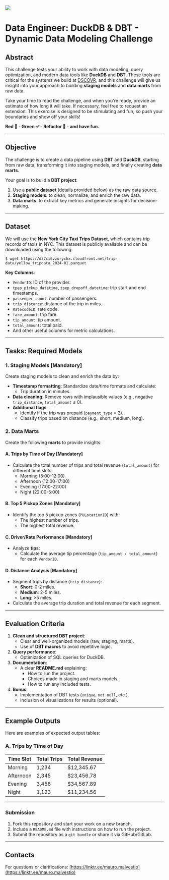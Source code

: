 <img src="https://assets.website-files.com/61a888508b7cccb7485cdac2/61b31d9009792071f950394b_logo_dscovr.svg">

# Data Engineer: DuckDB & DBT - Dynamic Data Modeling Challenge

## Abstract

This challenge tests your ability to work with data modeling, query optimization, and modern data tools like **DuckDB** and **DBT**. These tools are critical for the systems we build at [DSCOVR](https://dscovr.io), and this challenge will give us insight into your approach to building **staging models** and **data marts** from raw data.

Take your time to read the challenge, and when you're ready, provide an estimate of how long it will take. If necessary, feel free to request an extension. This exercise is designed to be stimulating and fun, so push your boundaries and show off your skills!

**Red 🔴 - Green ✅ - Refactor 📝 - and have fun.**

---
## Objective

The challenge is to create a data pipeline using **DBT** and **DuckDB**, starting from raw data, transforming it into staging models, and finally creating **data marts**. 

Your goal is to build a **DBT project**:

1. Use a **public dataset** (details provided below) as the raw data source.
2. **Staging models**: to clean, normalize, and enrich the raw data.
3. **Data marts**: to extract key metrics and generate insights for decision-making.

---

## Dataset

We will use the **New York City Taxi Trips Dataset**, which contains trip records of taxis in NYC. This dataset is publicly available and can be downloaded using the following:

```shell
$ wget https://d37ci6vzurychx.cloudfront.net/trip-data/yellow_tripdata_2024-01.parquet
```

**Key Columns**:
- `VendorID`: ID of the provider.
- `tpep_pickup_datetime`, `tpep_dropoff_datetime`: trip start and end timestamps.
- `passenger_count`: number of passengers.
- `trip_distance`: distance of the trip in miles.
- `RatecodeID`: rate code.
- `fare_amount`: trip fare.
- `tip_amount`: tip amount.
- `total_amount`: total paid.
- And other useful columns for metric calculations.

---

## Tasks: Required Models

### 1. **Staging Models** [Mandatory]
Create staging models to clean and enrich the data by:
- **Timestamp formatting**: Standardize date/time formats and calculate:
  - Trip duration in minutes.
- **Data cleaning**: Remove rows with implausible values (e.g., negative `trip_distance`, `total_amount` ≤ 0).
- **Additional flags**:
  - Identify if the trip was prepaid (`payment_type` = 2).
  - Classify trips based on distance (e.g., short, medium, long).

### 2. **Data Marts**
Create the following **marts** to provide insights:

#### A. **Trips by Time of Day** [Mandatory]
- Calculate the total number of trips and total revenue (`total_amount`) for different time slots:
  - Morning (5:00-12:00)
  - Afternoon (12:00-17:00)
  - Evening (17:00-22:00)
  - Night (22:00-5:00)

#### B. **Top 5 Pickup Zones** [Mandatory]
- Identify the top 5 pickup zones (`PULocationID`) with:
  - The highest number of trips.
  - The highest total revenue.

#### C. **Driver/Rate Performance** [Mandatory]
- Analyze **tips**:
  - Calculate the average tip percentage (`tip_amount / total_amount`) for each `VendorID`.

#### D. **Distance Analysis** [Mandatory]
- Segment trips by distance (`trip_distance`):
  - **Short**: 0-2 miles.
  - **Medium**: 2-5 miles.
  - **Long**: >5 miles.
- Calculate the average trip duration and total revenue for each segment.

---

## Evaluation Criteria

1. **Clean and structured DBT project**:
   - Clear and well-organized models (raw, staging, marts).
   - Use of **DBT macros** to avoid repetitive logic.
2. **Query performance**:
   - Optimization of SQL queries for DuckDB.
3. **Documentation**:
   - A clear **README.md** explaining:
     - How to run the project.
     - Choices made in staging and marts models.
     - How to run any included tests.
4. **Bonus**:
   - Implementation of DBT tests (`unique`, `not null`, etc.).
   - Inclusion of visualizations for results (optional).

---

## Example Outputs

Here are examples of expected output tables:

### **A. Trips by Time of Day**
| Time Slot    | Total Trips | Total Revenue |
|--------------|-------------|---------------|
| Morning      | 1,234       | $12,345.67    |
| Afternoon    | 2,345       | $23,456.78    |
| Evening      | 3,456       | $34,567.89    |
| Night        | 1,123       | $11,234.56    |

---

### Submission

1. Fork this repository and start your work on a new branch.
2. Include a `README.md` file with instructions on how to run the project.
3. Submit the repository as a `git bundle` or share it via GitHub/GitLab.

---

## Contacts

For questions or clarifications: [https://linktr.ee/mauro.malvestio](https://linktr.ee/mauro.malvestio)

